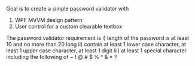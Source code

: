 Goal is to create a simple password validator with 
1) WPF MVVM design pattern
2) User control for a custom clearable textbox

The password validator requirement is
i) length of the password is at least 10 and no more than 20 long
ii) contain at least 1 lower case character, at least 1 upper case character, at least 1 digit
iii) at least 1 special character including the following of ~ ! @ # $ % ^ & * ?
